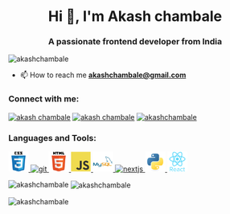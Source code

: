 <h1 align="center">Hi 👋, I'm Akash chambale</h1> 
<h3 align="center">A passionate frontend developer from India</h3>

<p align="left"> <img src="https://komarev.com/ghpvc/?username=akashchambale&label=Profile%20views&color=0e75b6&style=flat" alt="akashchambale" /> </p>

- 📫 How to reach me **akashchambale@gmail.com**

<h3 align="left">Connect with me:</h3>
<p align="left">
<a href="https://linkedin.com/in/akash chambale" target="blank"><img align="center" src="https://raw.githubusercontent.com/rahuldkjain/github-profile-readme-generator/master/src/images/icons/Social/linked-in-alt.svg" alt="akash chambale" height="30" width="40" /></a>
<a href="https://fb.com/akash chambale" target="blank"><img align="center" src="https://raw.githubusercontent.com/rahuldkjain/github-profile-readme-generator/master/src/images/icons/Social/facebook.svg" alt="akash chambale" height="30" width="40" /></a>
<a href="https://instagram.com/akashchambale" target="blank"><img align="center" src="https://raw.githubusercontent.com/rahuldkjain/github-profile-readme-generator/master/src/images/icons/Social/instagram.svg" alt="akashchambale" height="30" width="40" /></a>
</p>

<h3 align="left">Languages and Tools:</h3>
<p align="left"> <a href="https://www.w3schools.com/css/" target="_blank" rel="noreferrer"> <img src="https://raw.githubusercontent.com/devicons/devicon/master/icons/css3/css3-original-wordmark.svg" alt="css3" width="40" height="40"/> </a> <a href="https://git-scm.com/" target="_blank" rel="noreferrer"> <img src="https://www.vectorlogo.zone/logos/git-scm/git-scm-icon.svg" alt="git" width="40" height="40"/> </a> <a href="https://www.w3.org/html/" target="_blank" rel="noreferrer"> <img src="https://raw.githubusercontent.com/devicons/devicon/master/icons/html5/html5-original-wordmark.svg" alt="html5" width="40" height="40"/> </a> <a href="https://developer.mozilla.org/en-US/docs/Web/JavaScript" target="_blank" rel="noreferrer"> <img src="https://raw.githubusercontent.com/devicons/devicon/master/icons/javascript/javascript-original.svg" alt="javascript" width="40" height="40"/> </a> <a href="https://www.mysql.com/" target="_blank" rel="noreferrer"> <img src="https://raw.githubusercontent.com/devicons/devicon/master/icons/mysql/mysql-original-wordmark.svg" alt="mysql" width="40" height="40"/> </a> <a href="https://nextjs.org/" target="_blank" rel="noreferrer"> <img src="https://cdn.worldvectorlogo.com/logos/nextjs-2.svg" alt="nextjs" width="40" height="40"/> </a> <a href="https://www.python.org" target="_blank" rel="noreferrer"> <img src="https://raw.githubusercontent.com/devicons/devicon/master/icons/python/python-original.svg" alt="python" width="40" height="40"/> </a> <a href="https://reactjs.org/" target="_blank" rel="noreferrer"> <img src="https://raw.githubusercontent.com/devicons/devicon/master/icons/react/react-original-wordmark.svg" alt="react" width="40" height="40"/> </a> </p>

<p><img align="left" src="https://github-readme-stats.vercel.app/api/top-langs?username=akashchambale&show_icons=true&locale=en&layout=compact" alt="akashchambale" /></p>

<p>&nbsp;<img align="center" src="https://github-readme-stats.vercel.app/api?username=akashchambale&show_icons=true&locale=en" alt="akashchambale" /></p>

<p><img align="center" src="https://github-readme-streak-stats.herokuapp.com/?user=akashchambale&" alt="akashchambale" /></p>

